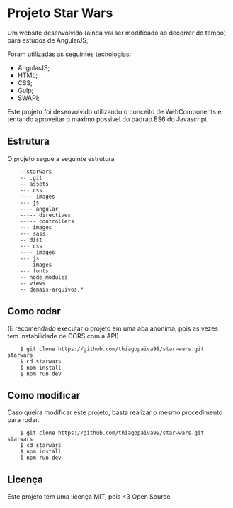 # Projeto Star Wars

Um website desenvolvido (ainda vai ser modificado ao decorrer do tempo) para estudos de AngularJS;

Foram utilizadas as seguintes tecnologias:

- AngularJS;
- HTML;
- CSS;
- Gulp;
- SWAPI;

Este projeto foi desenvolvido utilizando o conceito de WebComponents e tentando aproveitar o maximo possivel do padrao ES6 do Javascript.

## Estrutura

O projeto segue a seguinte estrutura

```
    - starwars
    -- .git
    -- assets
    --- css
    ---- images
    --- js  
    ---- angular
    ----- directives
    ----- controllers
    --- images
    --- sass
    -- dist
    --- css
    ---- images
    --- js
    --- images
    --- fonts
    -- node_modules
    -- views
    -- demais-arquivos.*
```

## Como rodar

(E recomendado executar o projeto em uma aba anonima, pois as vezes tem instabilidade de CORS com a API)

```
    $ git clone https://github.com/thiagopaiva99/star-wars.git starwars
    $ cd starwars
    $ npm install
    $ npm run dev
```

## Como modificar

Caso queira modificar este projeto, basta realizar o mesmo procedimento para rodar.

```
    $ git clone https://github.com/thiagopaiva99/star-wars.git starwars
    $ cd starwars
    $ npm install
    $ npm run dev
```

## Licença
Este projeto tem uma licença MIT, pois <3 Open Source
